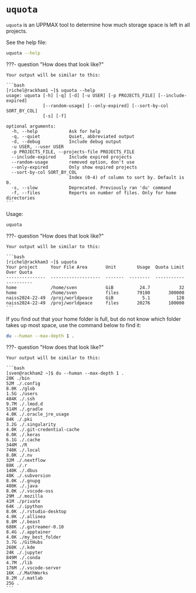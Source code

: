 # `uquota`

`uquota` is an UPPMAX tool to determine how much storage space
is left in all projects.

See the help file:

```bash
uquota --help
```

???- question "How does that look like?"

    Your output will be similar to this:

    ```bash
    [richel@rackham1 ~]$ uquota --help
    usage: uquota [-h] [-q] [-d] [-u USER] [-p PROJECTS_FILE] [--include-expired]
                  [--random-usage] [--only-expired] [--sort-by-col SORT_BY_COL]
                  [-s] [-f]

    optional arguments:
      -h, --help            Ask for help
      -q, --quiet           Quiet, abbreviated output
      -d, --debug           Include debug output
      -u USER, --user USER
      -p PROJECTS_FILE, --projects-file PROJECTS_FILE
      --include-expired     Include expired projects
      --random-usage        removed option, don't use
      --only-expired        Only show expired projects
      --sort-by-col SORT_BY_COL
                            Index (0-4) of column to sort by. Default is 0.
      -s, --slow            Deprecated. Previously ran 'du' command
      -f, --files           Reports on number of files. Only for home directories
    ```

Usage:

```bash
uquota
```

???- question "How does that look like?"

    Your output will be similar to this:

    ```bash
    [richel@rackham3 ~]$ uquota
    Your project     Your File Area       Unit        Usage  Quota Limit  Over Quota
    ---------------  -------------------  -------  --------  -----------  ----------
    home             /home/sven           GiB          24.7           32
    home             /home/sven           files       79180       300000
    naiss2024-22-49  /proj/worldpeace     GiB           5.1          128
    naiss2024-22-49  /proj/worldpeace     files       20276       100000
    ```

If you find out that your home folder is full,
but do not know which folder takes up most space,
use the command below to find it:

```bash
du --human --max-depth 1 .
```

???- question "How does that look like?"

    Your output will be similar to this:

    ```bash
    [sven@rackham2 ~]$ du --human --max-depth 1 .
    28K ./bin
    52M ./.config
    8.0K ./glob
    1.5G ./users
    484K ./.ssh
    9.7M ./.lmod.d
    514M ./.gradle
    4.0K ./.oracle_jre_usage
    84K ./.pki
    3.2G ./.singularity
    4.0K ./.git-credential-cache
    8.0K ./.keras
    6.1G ./.cache
    344M ./R
    740K ./.local
    8.0K ./.nv
    32M ./.nextflow
    88K ./.r
    140K ./.dbus
    48K ./.subversion
    8.0K ./.gnupg
    480K ./.java
    8.0K ./.vscode-oss
    29M ./.mozilla
    41M ./private
    64K ./.ipython
    8.0K ./.rstudio-desktop
    4.0K ./.allinea
    8.8M ./.beast
    688K ./.gstreamer-0.10
    8.4G ./.apptainer
    4.0K ./my_best_folder
    3.7G ./GitHubs
    260K ./.kde
    24K ./.jupyter
    849M ./.conda
    4.7M ./lib
    176M ./.vscode-server
    16K ./.MathWorks
    8.2M ./.matlab
    25G .
    ```
